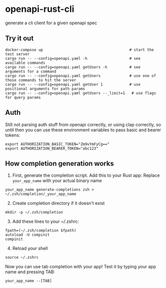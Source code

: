 # openapi-rust-cli

generate a cli client for a given openapi spec

## Try it out

```
docker-compose up                                       # start the test server
cargo run -- --config=openapi.yaml -h                   # see available commands
cargo run -- --config=openapi.yaml getUsers -h          # see arguments for a command
cargo run -- --config=openapi.yaml getUsers             # use one of those commands to hit the server
cargo run -- --config=openapi.yaml getUser 1            # use positional arguments for path params
cargo run -- --config=openapi.yaml getUsers --_limit=1   # use flags for query params
```

## Auth

Still not parsing auth stuff from openapi correctly, or using clap correctly, so until then you can use these environment variables to pass basic and bearer tokens:

```
export AUTHORIZATION_BASIC_TOKEN="Zm9vYmFyCg=="
export AUTHORIZATION_BEARER_TOKEN="abc123"
```

## How completion generation works
1. First, generate the completion script. Add this to your Rust app:
Replace `your_app_name` with your actual binary name
```
your_app_name generate-completions zsh > ~/.zsh/completion/_your_app_name
```

2. Create completion directory if it doesn't exist
```
mkdir -p ~/.zsh/completion
```

3. Add these lines to your ~/.zshrc:
```
fpath=(~/.zsh/completion $fpath)
autoload -U compinit
compinit
```

4. Reload your shell
```
source ~/.zshrc
```

Now you can use tab completion with your app!
Test it by typing your app name and pressing TAB:
```
your_app_name --[TAB]
```
